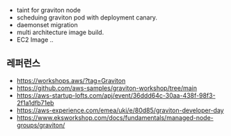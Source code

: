 

* taint for graviton node
* scheduing graviton pod with deployment canary.
* daemonset migration
* multi architecture image build.
* EC2 Image ..  



## 레퍼런스 ##

* https://workshops.aws/?tag=Graviton
* https://github.com/aws-samples/graviton-workshop/tree/main 
* https://aws-startup-lofts.com/apj/event/36ddd64c-30aa-438f-98f3-2f1a1dfb71eb
* https://aws-experience.com/emea/uki/e/80d85/graviton-developer-day
* https://www.eksworkshop.com/docs/fundamentals/managed-node-groups/graviton/
